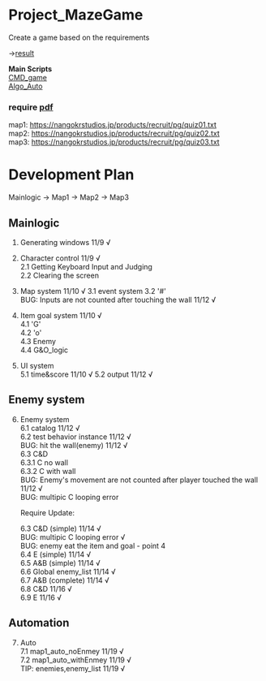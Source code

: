 # Project_MazeGame
 Create a game based on the requirements

->[result](./files/result.txt)

**Main Scripts**  
[CMD_game](main.py)  
[Algo_Auto](auto_withE.py)  

### require [pdf](./files/エンジニア採用課題_require.pdf)  
map1: https://nangokrstudios.jp/products/recruit/pg/quiz01.txt  
map2: https://nangokrstudios.jp/products/recruit/pg/quiz02.txt  
map3: https://nangokrstudios.jp/products/recruit/pg/quiz03.txt  

# Development Plan
Mainlogic -> Map1 -> Map2 -> Map3

## Mainlogic
1. Generating windows   11/9 √

2. Character control    11/9 √  
    2.1 Getting Keyboard Input and Judging  
    2.2 Clearing the screen  

3. Map system           11/10 √
    3.1 event system
    3.2 '#'             
        BUG: Inputs are not counted after touching the wall         11/12 √

4. Item goal system     11/10 √  
    4.1 'G'  
    4.2 'o'  
    4.3 Enemy  
    4.4 G&O_logic  

5. UI system            
    5.1 time&score        11/10 √
    5.2 output            11/12 √

## Enemy system
6. Enemy system  
    6.1 catalog           11/12 √  
    6.2 test behavior instance          11/12 √  
        BUG: hit the wall(enemy)        11/12 √  
    6.3 C&D  
        6.3.1 C no wall  
        6.3.2 C with wall  
            BUG: Enemy's movement are not counted after player touched the wall     11/12 √  
            BUG: multipic C looping error  

    Require Update:  

    6.3 C&D (simple)                                                  11/14 √  
            BUG: multipic C looping error                             √  
            BUG: enemy eat the item and goal - point 4  
    6.4 E (simple)                                                    11/14 √  
    6.5 A&B (simple)                                                  11/14 √  
    6.6 Global enemy_list                                             11/14 √  
    6.7 A&B (complete)                                                11/14 √  
    6.8 C&D                                                           11/16 √  
    6.9 E                                                             11/16 √  

## Automation  
7. Auto  
    7.1 map1_auto_noEnmey                                             11/19 √  
    7.2 map1_auto_withEnmey                                           11/19 √  
        TIP: enemies,enemy_list                                       11/19 √


